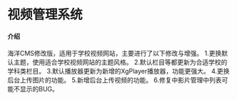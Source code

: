 # 视频管理系统

#### 介绍
海洋CMS修改版，适用于学校视频网站，主要进行了以下修改与增强。
1.更换默认主题，使用适合学校视频网站的主题风格。
2.默认栏目等都更新为合适学校的学科类栏目。
3.默认播放器更新为新增的XgPlayer播放器，功能更强大。
4.更换后台上传图片的功能。
5.新增后台上传视频的功能。
6.修复中影片管理中列表可能不显示的BUG。
